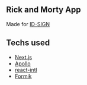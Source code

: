 ## Rick and Morty App

Made for [ID-SIGN](https://www.id-sign.com/)

## Techs used

- [Next.js](https://nextjs.org/docs)
- [Apollo](https://www.apollographql.com/)
- [react-intl](https://www.npmjs.com/package/react-intl)
- [Formik](https://formik.org/)
